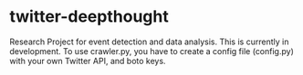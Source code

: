 # twitter-deepthought
Research Project for event detection and data analysis.
This is currently in development. To use crawler.py, you have to create a config file (config.py) with your own Twitter API, and boto keys.
